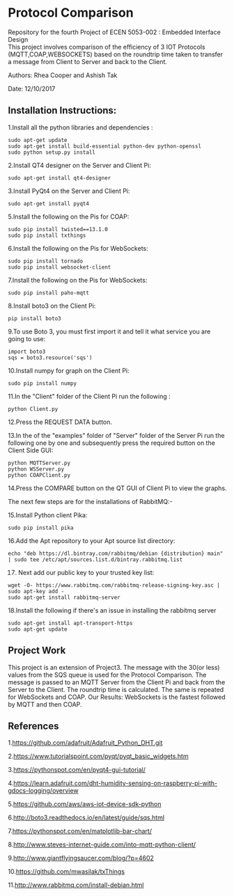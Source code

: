 Protocol Comparison
==================================
Repository for the fourth Project of ECEN 5053-002 : Embedded Interface Design   
This project involves comparison of the efficiency of 3 IOT Protocols (MQTT,COAP,WEBSOCKETS) based on the roundtrip time taken to transfer a message from Client to Server and back to the Client.


Authors: Rhea Cooper and Ashish Tak

Date: 12/10/2017

Installation Instructions:
--------------------------------
1.Install all the python libraries and dependencies :
``````````````````````````````````````````````````````````` 
sudo apt-get update
sudo apt-get install build-essential python-dev python-openssl
sudo python setup.py install
`````````````````````````````````````````````````````````````             
2.Install QT4 designer on the Server and Client Pi:
```````````````````````````````````````````````````````````
sudo apt-get install qt4-designer
```````````````````````````````````````````````````````````
3.Install PyQt4 on the Server and Client Pi: 
```````````````````````````````````````````````````````````
sudo apt-get install pyqt4
```````````````````````````````````````````````````````````
5.Install the following on the Pis for COAP:
```````````````````````````````````````````````````````````
sudo pip install twisted==13.1.0
sudo pip install txthings
```````````````````````````````````````````````````````````
6.Install the following on the Pis for WebSockets:
```````````````````````````````````````````````````````````
sudo pip install tornado
sudo pip install websocket-client
```````````````````````````````````````````````````````````
7.Install the following on the Pis for WebSockets:
```````````````````````````````````````````````````````````
sudo pip install paho-mqtt
```````````````````````````````````````````````````````````
8.Install boto3 on the Client Pi: 
```````````````````````````````````````````````````````````
pip install boto3
```````````````````````````````````````````````````````````
9.To use Boto 3, you must first import it and tell it what service you are going to use:
```````````````````````````````````````````````````````````
import boto3
sqs = boto3.resource('sqs')
```````````````````````````````````````````````````````````
10.Install numpy for graph on the Client Pi:
```````````````````````````````````````````````````````````
sudo pip install numpy
```````````````````````````````````````````````````````````
11.In the "Client" folder of the Client Pi run the following :
```````````````````````````````````````````````````````````
python Client.py
```````````````````````````````````````````````````````````
12.Press the REQUEST DATA button.

13.In the of the "examples" folder of "Server" folder of the Server Pi run the following one by one and subsequently press the required button on the Client Side GUI:
```````````````````````````````````````````````````````````
python MQTTServer.py
python WSServer.py
python COAPClient.py
```````````````````````````````````````````````````````````
14.Press the COMPARE button on the QT GUI of Client Pi to view the graphs.

The next few steps are for the installations of RabbitMQ:-

15.Install Python client Pika:
```````````````````````````````````````````````````````````
sudo pip install pika
```````````````````````````````````````````````````````````
16.Add the Apt repository to your Apt source list directory:
```````````````````````````````````````````````````````````
echo "deb https://dl.bintray.com/rabbitmq/debian {distribution} main" | sudo tee /etc/apt/sources.list.d/bintray.rabbitmq.list
```````````````````````````````````````````````````````````
17. Next add our public key to your trusted key list:
```````````````````````````````````````````````````````````
wget -O- https://www.rabbitmq.com/rabbitmq-release-signing-key.asc | 
sudo apt-key add -
sudo apt-get install rabbitmq-server
```````````````````````````````````````````````````````````
18.Install the following if there's an issue in installing the rabbitmq server
```````````````````````````````````````````````````````````
sudo apt-get install apt-transport-https 
sudo apt-get update
```````````````````````````````````````````````````````````



Project Work
---------------------------------
This project is an extension of Project3. The message with the 30(or less) values from the SQS queue is used for the Protocol Comparison. The message is passed to an MQTT Server from the Client Pi and back from the Server to the Client. The roundtrip time is calculated. 
The same is repeated for WebSockets and COAP. 
Our Results:
WebSockets is the fastest followed by MQTT and then COAP.


 

References
-------------------------------------------------
1.https://github.com/adafruit/Adafruit_Python_DHT.git

2.https://www.tutorialspoint.com/pyqt/pyqt_basic_widgets.htm

3.https://pythonspot.com/en/pyqt4-gui-tutorial/

4.https://learn.adafruit.com/dht-humidity-sensing-on-raspberry-pi-with-gdocs-logging/overview

5.https://github.com/aws/aws-iot-device-sdk-python

6.http://boto3.readthedocs.io/en/latest/guide/sqs.html

7.https://pythonspot.com/en/matplotlib-bar-chart/

8.http://www.steves-internet-guide.com/into-mqtt-python-client/

9.http://www.giantflyingsaucer.com/blog/?p=4602

10.https://github.com/mwasilak/txThings

11.http://www.rabbitmq.com/install-debian.html





